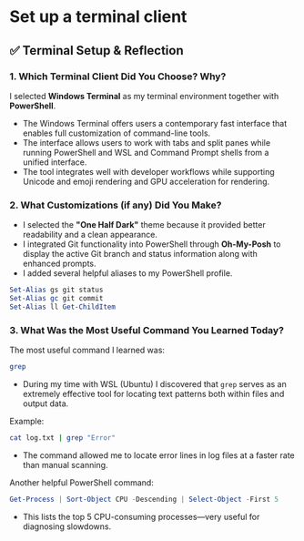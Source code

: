 # Set up a terminal client

## ✅ Terminal Setup & Reflection

### 1. Which Terminal Client Did You Choose? Why?

I selected **Windows Terminal** as my terminal environment together with **PowerShell**.

- The Windows Terminal offers users a contemporary fast interface that enables full customization of command-line tools.
- The interface allows users to work with tabs and split panes while running PowerShell and WSL and Command Prompt shells from a unified interface.
- The tool integrates well with developer workflows while supporting Unicode and emoji rendering and GPU acceleration for rendering.

### 2. What Customizations (if any) Did You Make?

- I selected the **"One Half Dark"** theme because it provided better readability and a clean appearance.
- I integrated Git functionality into PowerShell through **Oh-My-Posh** to display the active Git branch and status information along with enhanced prompts.
- I added several helpful aliases to my PowerShell profile.

```powershell
Set-Alias gs git status
Set-Alias gc git commit
Set-Alias ll Get-ChildItem

```

### 3. What Was the Most Useful Command You Learned Today?

The most useful command I learned was:

```bash
grep

```

- During my time with WSL (Ubuntu) I discovered that `grep` serves as an extremely effective tool for locating text patterns both within files and output data.

Example:

```bash
cat log.txt | grep "Error"

```

- The command allowed me to locate error lines in log files at a faster rate than manual scanning.

Another helpful PowerShell command:

```powershell
Get-Process | Sort-Object CPU -Descending | Select-Object -First 5

```

- This lists the top 5 CPU-consuming processes—very useful for diagnosing slowdowns.